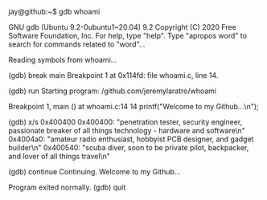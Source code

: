 jay@github:~$ gdb whoami

GNU gdb (Ubuntu 9.2-0ubuntu1~20.04) 9.2
Copyright (C) 2020 Free Software Foundation, Inc.
For help, type "help".
Type "apropos word" to search for commands related to "word"...

Reading symbols from whoami...

(gdb) break main
Breakpoint 1 at 0x114fd: file whoami.c, line 14.

(gdb) run
Starting program: /github.com/jeremylaratro/whoami 

Breakpoint 1, main () at whoami.c:14
14	  printf("Welcome to my Github...\n");

(gdb) x/s 0x400400
0x400400:       "penetration tester, security engineer, passionate breaker of all things technology - hardware and software\n"
0x4004a0:       "amateur radio enthusiast, hobbyist PCB designer, and gadget builder\n"
0x400540:       "scuba diver, soon to be private pilot, backpacker, and lover of all things travel\n"

(gdb) continue
Continuing.
Welcome to my Github...

Program exited normally.
(gdb) quit

